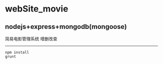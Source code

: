 # webSite_movie
<h2>nodejs+express+mongodb(mongoose)</h2>
简易电影管理系统 增删改查
<hr>

```
npm install
grunt
```
